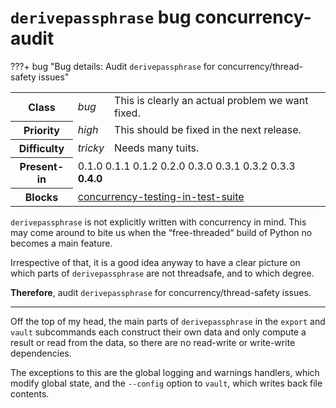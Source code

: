 # `derivepassphrase` bug concurrency-audit

???+ bug "Bug details: Audit `derivepassphrase` for concurrency/thread-safety issues"
    <table id="bug-summary" markdown>
        <tr><th scope=col>Class<td><i>bug</i><td>This is clearly an actual problem we want fixed.
        <tr><th scope=col>Priority<td><i>high</i><td>This should be fixed in the next release.
        <tr><th scope=col>Difficulty<td><i>tricky</i><td>Needs many tuits.
        <tr><th scope=col>Present-in<td colspan=2>0.1.0 0.1.1 0.1.2 0.2.0 0.3.0 0.3.1 0.3.2 0.3.3 <b>0.4.0</b>
        <tr><th scope=col>Blocks<td colspan=2>[concurrency-testing-in-test-suite](concurrency-testing-in-test-suite.md)
    </table>

`derivepassphrase` is not explicitly written with concurrency in mind. This may come around to bite us when the “free-threaded“ build of Python no becomes a main feature.

Irrespective of that, it is a good idea anyway to have a clear picture on which parts of `derivepassphrase` are not threadsafe, and to which degree.

**Therefore**, audit `derivepassphrase` for concurrency/thread-safety issues.

--------

Off the top of my head, the main parts of `derivepassphrase` in the `export` and `vault` subcommands each construct their own data and only compute a result or read from the data, so there are no read-write or write-write dependencies.

The exceptions to this are the global logging and warnings handlers, which modify global state, and the `--config` option to `vault`, which writes back file contents.
